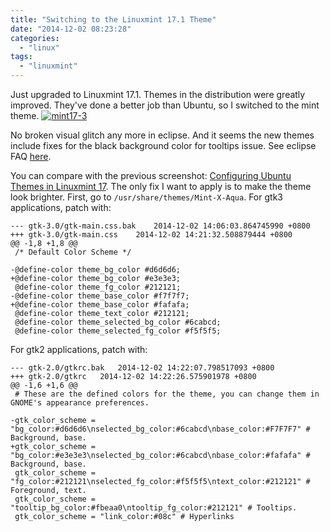 ```yaml
---
title: "Switching to the Linuxmint 17.1 Theme"
date: "2014-12-02 08:23:28"
categories: 
  - "linux"
tags: 
  - "linuxmint"
---
```


Just upgraded to Linuxmint 17.1. Themes in the distribution were greatly improved. They've done a better job than Ubuntu, so I switched to the mint theme. [![mint17-3](images/15741443810_386089ae8d_z.jpg)](https://www.flickr.com/photos/gonwan1985/15741443810 "mint17-3 by Binhao Qian, on Flickr")

No broken visual glitch any more in eclipse. And it seems the new themes include fixes for the black background color for tooltips issue. See eclipse FAQ [here](http://wiki.eclipse.org/IRC_FAQ#Black_background_color_for_tooltips_on_Linux.2FUbuntu.2FGTK).

You can compare with the previous screenshot: [Configuring Ubuntu Themes in Linuxmint 17](https://www.gonwan.com/2014/08/12/configuring-ubuntu-themes-in-linuxmint-17/). The only fix I want to apply is to make the theme look brighter. First, go to `/usr/share/themes/Mint-X-Aqua`. For gtk3 applications, patch with:

```
--- gtk-3.0/gtk-main.css.bak	2014-12-02 14:06:03.864745990 +0800
+++ gtk-3.0/gtk-main.css	2014-12-02 14:21:32.508879444 +0800
@@ -1,8 +1,8 @@
 /* Default Color Scheme */
 
-@define-color theme_bg_color #d6d6d6;
+@define-color theme_bg_color #e3e3e3;
 @define-color theme_fg_color #212121;
-@define-color theme_base_color #f7f7f7;
+@define-color theme_base_color #fafafa;
 @define-color theme_text_color #212121;
 @define-color theme_selected_bg_color #6cabcd;
 @define-color theme_selected_fg_color #f5f5f5;
```

For gtk2 applications, patch with:

```
--- gtk-2.0/gtkrc.bak	2014-12-02 14:22:07.798517093 +0800
+++ gtk-2.0/gtkrc	2014-12-02 14:22:26.575901978 +0800
@@ -1,6 +1,6 @@
 # These are the defined colors for the theme, you can change them in GNOME's appearance preferences.
 
-gtk_color_scheme = "bg_color:#d6d6d6\nselected_bg_color:#6cabcd\nbase_color:#F7F7F7" # Background, base.
+gtk_color_scheme = "bg_color:#e3e3e3\nselected_bg_color:#6cabcd\nbase_color:#fafafa" # Background, base.
 gtk_color_scheme = "fg_color:#212121\nselected_fg_color:#f5f5f5\ntext_color:#212121" # Foreground, text.
 gtk_color_scheme = "tooltip_bg_color:#fbeaa0\ntooltip_fg_color:#212121" # Tooltips.
 gtk_color_scheme = "link_color:#08c" # Hyperlinks
```
